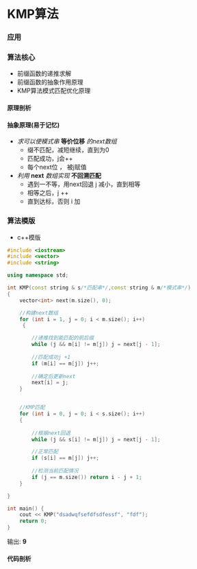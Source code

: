 # KMP算法
### 应用
### 算法核心
- 前缀函数的递推求解
- 前缀函数的抽象作用原理
- KMP算法模式匹配优化原理
#### 原理剖析

#### 抽象原理(易于记忆)
 - *求可以使模式串*   **等价位移** *的next数组*
    - 缀不匹配，减短继续，直到为0
    - 匹配成功，j会++
    - 每个next位 ， 被j赋值
 - *利用* **next** *数组实现* **不回溯匹配**
    - 遇到一不等，用next回退 j 减小，直到相等
    - 相等之后，j ++
    - 直到达标，否则 i 加
### 算法模版

- c++模版

```c++
#include <iostream>
#include <vector>
#include <string>

using namespace std;

int KMP(const string & s/*匹配串*/,const string & m/*模式串*/) 
{
	vector<int> next(m.size(), 0);

	//构建next数组
	for (int i = 1, j = 0; i < m.size(); i++)
     {

		//递推找到能匹配的前后缀
		while (j && m[i] != m[j]) j = next[j - 1];
		
		//匹配成功j +1
		if (m[i] == m[j]) j++;
		
		//确定后更新next 
		next[i] = j;
	}


	//KMP匹配
	for (int i = 0, j = 0; i < s.size(); i++) 
    {
		
		//根据next回退
		while (j && s[i] != m[j]) j = next[j - 1];

		//正常匹配
		if (s[i] == m[j]) j++;
		
		//检测当前匹配情况
		if (j == m.size()) return i - j + 1;
	}

}

int main() {
	cout << KMP("dsadwqfsefdfsdfessf", "fdf");
	return 0;
}
```
输出:   **9** 
#### 代码剖析